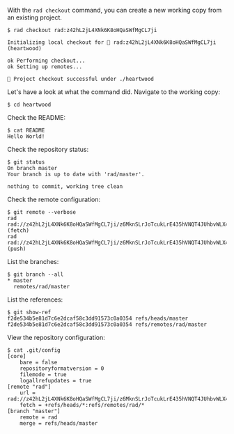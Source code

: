 With the `rad checkout` command, you can create a new working copy from an
existing project.

```
$ rad checkout rad:z42hL2jL4XNk6K8oHQaSWfMgCL7ji

Initializing local checkout for 🌱 rad:z42hL2jL4XNk6K8oHQaSWfMgCL7ji (heartwood)

ok Performing checkout...
ok Setting up remotes...

🌱 Project checkout successful under ./heartwood

```

Let's have a look at what the command did. Navigate to the working copy:

```
$ cd heartwood
```

Check the README:
```
$ cat README
Hello World!
```

Check the repository status:

```
$ git status
On branch master
Your branch is up to date with 'rad/master'.

nothing to commit, working tree clean
```

Check the remote configuration:

```
$ git remote --verbose
rad	rad://z42hL2jL4XNk6K8oHQaSWfMgCL7ji/z6MknSLrJoTcukLrE435hVNQT4JUhbvWLX4kUzqkEStBU8Vi (fetch)
rad	rad://z42hL2jL4XNk6K8oHQaSWfMgCL7ji/z6MknSLrJoTcukLrE435hVNQT4JUhbvWLX4kUzqkEStBU8Vi (push)
```

List the branches:

```
$ git branch --all
* master
  remotes/rad/master
```

List the references:

```
$ git show-ref
f2de534b5e81d7c6e2dcaf58c3dd91573c0a0354 refs/heads/master
f2de534b5e81d7c6e2dcaf58c3dd91573c0a0354 refs/remotes/rad/master
```

View the repository configuration:

```
$ cat .git/config
[core]
	bare = false
	repositoryformatversion = 0
	filemode = true
	logallrefupdates = true
[remote "rad"]
	url = rad://z42hL2jL4XNk6K8oHQaSWfMgCL7ji/z6MknSLrJoTcukLrE435hVNQT4JUhbvWLX4kUzqkEStBU8Vi
	fetch = +refs/heads/*:refs/remotes/rad/*
[branch "master"]
	remote = rad
	merge = refs/heads/master
```
